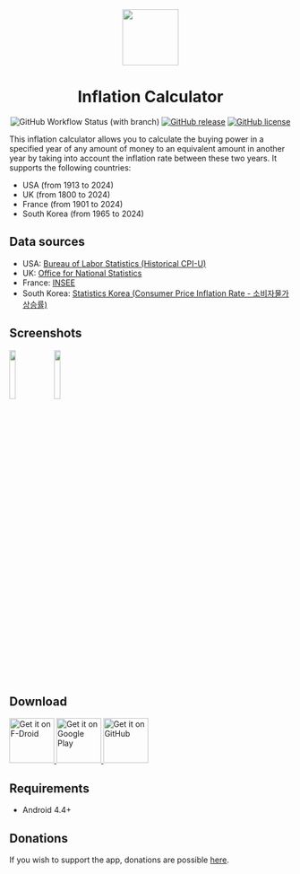 <div align="center">

<image src="fastlane/metadata/android/en-US/images/icon_with_outline.png" height="100">

# Inflation Calculator

![GitHub Workflow Status (with branch)](https://img.shields.io/github/actions/workflow/status/corenting/InflationCalculator/ci.yml?branch=master)
[![GitHub release](https://img.shields.io/github/release/corenting/InflationCalculator.svg)](https://github.com/corenting/InflationCalculator/releases)
[![GitHub license](https://img.shields.io/github/license/corenting/InflationCalculator.svg)](https://github.com/corenting/InflationCalculator/blob/master/LICENSE)

</div>

This inflation calculator allows you to calculate the buying power in a specified year of any amount of money to an equivalent amount in another year by taking into account the inflation rate between these two years.
It supports the following countries:
- USA (from 1913 to 2024)
- UK (from 1800 to 2024)
- France (from 1901 to 2024)
- South Korea (from 1965 to 2024)

## Data sources

- USA: [Bureau of Labor Statistics (Historical CPI-U)](https://www.bls.gov/cpi/)
- UK: [Office for National Statistics](https://www.ons.gov.uk/economy/inflationandpriceindices/timeseries/cdko/mm23)
- France: [INSEE](https://www.insee.fr/fr/statistiques/serie/010605954)
- South Korea: [Statistics Korea (Consumer Price Inflation Rate - 소비자물가상승률)](https://www.index.go.kr/unity/potal/indicator/PotalIdxSearch.do?idxCd=4226&sttsCd=422601&clas_div=&idx_sys_cd=)

## Screenshots

<div>
<image src="fastlane/metadata/android/en-US/images/phoneScreenshots/1.png" width="15%">
<image src="fastlane/metadata/android/en-US/images/phoneScreenshots/2.png" width="15%">
</div>

## Download

<a href="https://f-droid.org/packages/fr.corenting.convertisseureurofranc">
      <img alt="Get it on F-Droid" src="https://fdroid.gitlab.io/artwork/badge/get-it-on.png" height="80">
</a>
<a href="https://play.google.com/store/apps/details?id=fr.corenting.convertisseureurofranc&utm_source=github_readme">
      <img alt="Get it on Google Play" src="https://play.google.com/intl/en_us/badges/static/images/badges/en_badge_web_generic.png" height="80">
</a>
<a href="https://github.com/corenting/InflationCalculator/releases/latest">
      <img alt="Get it on GitHub" src="https://i.ibb.co/q0mdc4Z/get-it-on-github.png" height="80">
</a>

## Requirements

- Android 4.4+

## Donations

If you wish to support the app, donations are possible [here](https://corenting.fr/donate).
